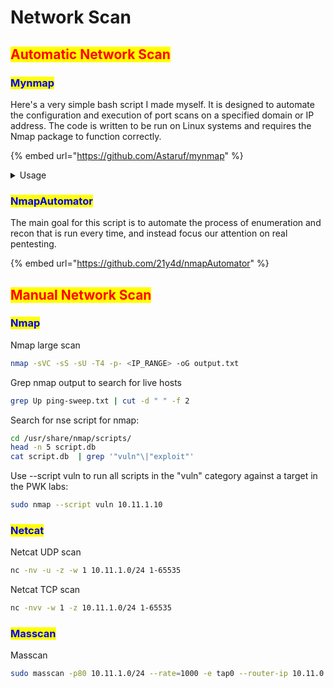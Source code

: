 # Network Scan

## <mark style="color:red;">Automatic Network Scan</mark>

### <mark style="color:blue;">Mynmap</mark>

Here's a very simple bash script I made myself. It is designed to automate the configuration and execution of port scans on a specified domain or IP address. The code is written to be run on Linux systems and requires the Nmap package to function correctly.

{% embed url="https://github.com/Astaruf/mynmap" %}

<details>

<summary>Usage</summary>

Mandatory arguments:

```bash
-t, --target <TARGET_IP>     #The IP address of the target to scan.
-d, --domain <DOMAIN_NAME>   #The domain name of the target to scan.
```

Optional arguments:

```bash
-nc, --no-colors             #Disable console coloring.
```

Examples:

```bash
./port-scan.sh -t 192.168.1.1 -d mydomain.com
./port-scan.sh -t 10.0.0.2 -d mydomain.com --no-colors
```

</details>

### <mark style="color:blue;">NmapAutomator</mark>

The main goal for this script is to automate the process of enumeration and recon that is run every time, and instead focus our attention on real pentesting.

{% embed url="https://github.com/21y4d/nmapAutomator" %}

## <mark style="color:red;">Manual Network Scan</mark>

### <mark style="color:blue;">Nmap</mark>

Nmap large scan

```bash
nmap -sVC -sS -sU -T4 -p- <IP_RANGE> -oG output.txt
```

Grep nmap output to search for live hosts

```bash
grep Up ping-sweep.txt | cut -d " " -f 2
```

Search for nse script for nmap:

```bash
cd /usr/share/nmap/scripts/
head -n 5 script.db
cat script.db  | grep '"vuln"\|"exploit"'
```

Use --script vuln to run all scripts in the "vuln" category against a target in the PWK labs:

```bash
sudo nmap --script vuln 10.11.1.10
```

### <mark style="color:blue;">Netcat</mark>

Netcat UDP scan

```bash
nc -nv -u -z -w 1 10.11.1.0/24 1-65535
```

Netcat TCP scan

```bash
nc -nvv -w 1 -z 10.11.1.0/24 1-65535
```

### <mark style="color:blue;">Masscan</mark>

Masscan&#x20;

```bash
sudo masscan -p80 10.11.1.0/24 --rate=1000 -e tap0 --router-ip 10.11.0.1
```
